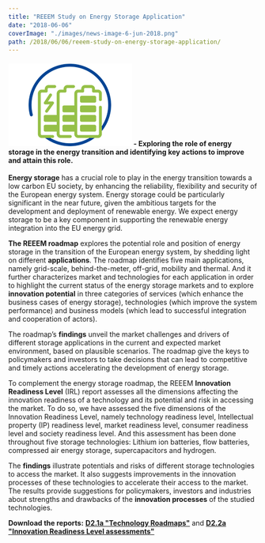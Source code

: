 ```yaml
---
title: "REEEM Study on Energy Storage Application"
date: "2018-06-06"
coverImage: "./images/news-image-6-jun-2018.png"
path: /2018/06/06/reeem-study-on-energy-storage-application/
---
```


#### ![Batteries](./images/news-image-6-jun-2018.png) - Exploring the role of energy storage in the energy transition and identifying key actions to improve and attain this role.

**Energy storage** has a crucial role to play in the energy transition towards a low carbon EU society, by enhancing the reliability, flexibility and security of the European energy system. Energy storage could be particularly significant in the near future, given the ambitious targets for the development and deployment of renewable energy. We expect energy storage to be a key component in supporting the renewable energy integration into the EU energy grid.

**The REEEM roadmap** explores the potential role and position of energy storage in the transition of the European energy system, by shedding light on different **applications**. The roadmap identifies five main applications, namely grid-scale, behind-the-meter, off-grid, mobility and thermal. And it further characterizes market and technologies for each application in order to highlight the current status of the energy storage markets and to explore **innovation potential** in three categories of services (which enhance the business cases of energy storage), technologies (which improve the system performance) and business models (which lead to successful integration and cooperation of actors).  

The roadmap’s **findings** unveil the market challenges and drivers of different storage applications in the current and expected market environment, based on plausible scenarios. The roadmap give the keys to policymakers and investors to take decisions that can lead to competitive and timely actions accelerating the development of energy storage.

To complement the energy storage roadmap, the REEEM **Innovation Readiness Level** (IRL) report assesses all the dimensions affecting the innovation readiness of a technology and its potential and risk in accessing the market. To do so, we have assessed the five dimensions of the Innovation Readiness Level, namely technology readiness level, Intellectual property (IP) readiness level, market readiness level, consumer readiness level and society readiness level. And this assessment has been done throughout five storage technologies: Lithium ion batteries, flow batteries, compressed air energy storage, supercapacitors and hydrogen.

The **findings** illustrate potentials and risks of different storage technologies to access the market. It also suggests improvements in the innovation processes of these technologies to accelerate their access to the market. The results provide suggestions for policymakers, investors and industries about strengths and drawbacks of the **innovation processes** of the studied technologies.

**Download the reports:** [**D2.1a "Technology Roadmaps"**](../uploads/2018/09/D2.1a.pdf) and [**D2.2a "Innovation Readiness Level assessments"**](../uploads/2017/09/REEEM-D2.2a.pdf)

